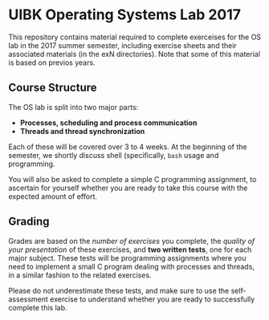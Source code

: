 # UIBK Operating Systems Lab 2017

This repository contains material required to complete exerceises for the OS lab in the 2017 summer semester, including exercise sheets and their associated materials (in the exN directories). Note that some of this material is based on previos years.

## Course Structure

The OS lab is split into two major parts:

- **Processes, scheduling and process communication**
- **Threads and thread synchronization**

Each of these will be covered over 3 to 4 weeks. At the beginning of the semester, we shortly discuss shell (specifically, `bash` usage and programming.

You will also be asked to complete a simple C programming assignment, to ascertain for yourself whether you are ready to take this course with the expected amount of effort.

## Grading

Grades are based on the *number of exercises* you complete, the *quality of your presentation* of these exercises, and **two written tests**, one for each major subject. These tests will be programming assignments where you need to implement a small C program dealing with processes and threads, in a similar fashion to the related exercises.

Please do not underestimate these tests, and make sure to use the self-assessment exercise to understand whether you are ready to successfully complete this lab.
